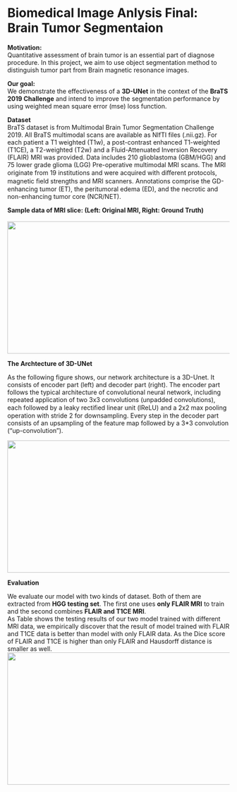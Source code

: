 # Biomedical Image Anlysis Final: Brain Tumor Segmentaion

**Motivation:**</br>
Quantitative assessment of brain tumor is an essential part of diagnose procedure. In this project, we aim to use object segmentation method to distinguish tumor part from Brain magnetic resonance images.

**Our goal:**</br>
We demonstrate the effectiveness of a **3D-UNet** in the context of the **BraTS 2019 Challenge** and intend to improve the segmentation performance by using weighted mean square error (mse) loss function. 

**Dataset**</br>
BraTS dataset is from Multimodal Brain Tumor Segmentation Challenge 2019. All BraTS multimodal scans are available as NIfTI files (.nii.gz). For each patient a T1 weighted (T1w), a post-contrast enhanced T1-weighted (T1CE), a T2-weighted (T2w) and a Fluid-Attenuated Inversion Recovery (FLAIR) MRI was provided. Data includes 210 glioblastoma (GBM/HGG) and 75 lower grade glioma (LGG) Pre-operative multimodal MRI scans. The MRI originate from 19 institutions and were acquired with diﬀerent protocols, magnetic ﬁeld strengths and MRI scanners. Annotations comprise the GD-enhancing tumor (ET), the peritumoral edema (ED), and the necrotic and non-enhancing tumor core (NCR/NET).

**Sample data of MRI slice: (Left: Original MRI, Right: Ground Truth)**</br></br>
<img src="https://user-images.githubusercontent.com/20013955/99252183-8c823800-2849-11eb-9be9-651845baaf7e.png" width="600" height="300" />


**The Archtecture of 3D-UNet**</br>

As the following figure shows, our network architecture is a 3D-Unet. It consists of encoder part (left) and decoder part (right). The encoder part follows the typical architecture of convolutional neural network, including repeated application of two 3x3 convolutions (unpadded convolutions), each followed by a leaky rectiﬁed linear unit (lReLU) and a 2x2 max pooling operation with stride 2 for downsampling. Every step in the decoder part consists of an upsampling of the feature map followed by a 3*3 convolution (“up-convolution”).</br>

<img src="https://user-images.githubusercontent.com/20013955/99251436-52646680-2848-11eb-9841-1c02873e3f37.PNG" width="600" height="300" />

**Evaluation**

We evaluate our model with two kinds of dataset. Both of them are extracted from **HGG testing set**. The first one uses **only FLAIR MRI** to train and the second combines **FLAIR and T1CE MRI**. </br>
As Table shows the testing results of our two model trained with different MRI data, we empirically discover that the result of model trained with FLAIR and T1CE data is better than model with only FLAIR data. As the Dice score of FLAIR and T1CE is higher than only FLAIR and Hausdorff distance is smaller as well.</br> 
<img src="https://user-images.githubusercontent.com/20013955/99253787-53979280-284c-11eb-9efd-63531b638079.PNG" width="600" height="300" />



